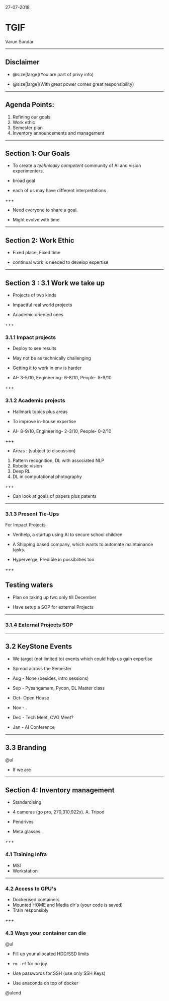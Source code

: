27-07-2018

# TGIF 

Varun Sundar
 
---

## Disclaimer

*  @size[large](You are part of privy info)

* @size[large](With great power comes great responsibility)

---

## Agenda Points:

1. Refining our goals
2. Work ethic
3. Semester plan
4. Inventory announcements and management

---

## Section 1: Our Goals

* To create a *technically competent* community of AI and vision experimenters.

* broad goal

* each of us may have different interpretations

+++

* Need everyone to share a goal.

* Might evolve with time.

---

## Section 2: Work Ethic

* Fixed place, Fixed time

* continual work is needed to develop expertise

---

## Section 3 : 3.1 Work we take up

* Projects of two kinds

* Impactful real world projects

* Academic oriented ones

+++

### 3.1.1 Impact projects

* Deploy to see results

* May not be as technically challenging

* Getting it to work in env is harder

* AI- 3-5/10, Engineering- 6-8/10, People- 8-9/10

+++

### 3.1.2 Academic projects

* Hallmark topics plus areas

* To improve in-house expertise

* AI- 8-9/10, Engineering- 2-3/10, People- 0-2/10

+++

* Areas : (subject to discussion)

 1. Pattern recognition, DL with associated NLP
 2. Robotic vision
 3. Deep RL
 4. DL in computational photography

+++

* Can look at goals of papers plus patents

---

### 3.1.3 Present Tie-Ups

For Impact Projects

* Verihelp, a startup using AI to secure school children

* A Shipping based company, which wants to automate maintainance tasks.

* Hyperverge, Predible in possiblities too

+++

## Testing waters

* Plan on taking up two only till December

* Have setup a SOP for external Projects

---

### 3.1.4 External Projects SOP



---

## 3.2 KeyStone Events

* We target (not limited to) events which could help us gain expertise

* Spread across the Semester

* Aug - None (besides, intro sessions)
* Sep - Pysangamam, Pycon, DL Master class
* Oct- Open House
* Nov - .
* Dec - Tech Meet, CVG Meet?
* Jan - AI Conference

---

## 3.3 Branding

@ul 

* If we are

---

## Section 4: Inventory management

* Standardising

* 4 cameras (go pro, 270,310,922x). A. Tripod

* Pendrives

* Meta glasses.

+++

### 4.1 Training Infra

* MSI
* Workstation

---

### 4.2 Access to GPU's

* Dockerised containers
* Mounted HOME and Media dir's (your code is saved)
* Train responsibly

+++

### 4.3 Ways your container can die

@ul
* Fill up your allocated HDD/SSD limits

* `rm -rf` for no joy

* Use passwords for SSH (use only SSH Keys)

* Use anaconda on top of docker

@ulend